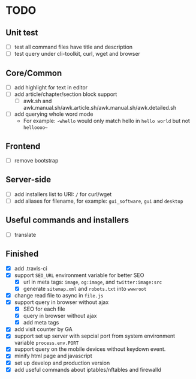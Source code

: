 # TODO

## Unit test

- [ ] test all command files have title and description
- [ ] test query under cli-toolkit, curl, wget and browser

## Core/Common

- [ ] add highlight for text in editor
- [ ] add article/chapter/section block support
	- [ ] awk.sh and awk.manual.sh/awk.article.sh/awk.manual.sh/awk.detailed.sh
- [ ] add querying whole word mode
	- For example: `-whello` would only match hello in `hello world` but not `helloooo~` 

## Frontend

- [ ] remove bootstrap

## Server-side

- [ ] add installers list to URI: `/` for curl/wget
- [ ] add aliases for filename, for example: `gui_software`, `gui` and `desktop`

## Useful commands and installers

- [ ] translate

## Finished

- [x] add .travis-ci
- [x] support `SEO_URL` environment variable for better SEO
	- [x] url in meta tags: `image`, `og:image`, and `twitter:image:src`
	- [x] generate `sitemap.xml` and `robots.txt` into `wwwroot`
- [x] change read file to async in `file.js`
- [x] support query in browser without ajax
	- [x] SEO for each file
	- [x] query in browser without ajax
	- [x] add meta tags
- [x] add visit counter by GA
- [x] support set up server with sepcial port from system environment variable `process.env.PORT`
- [x] support query on the mobile devices without keydown event.
- [x] minify html page and javascript
- [x] set up develop and production version
- [x] add useful commands about iptables/nftables and firewalld
